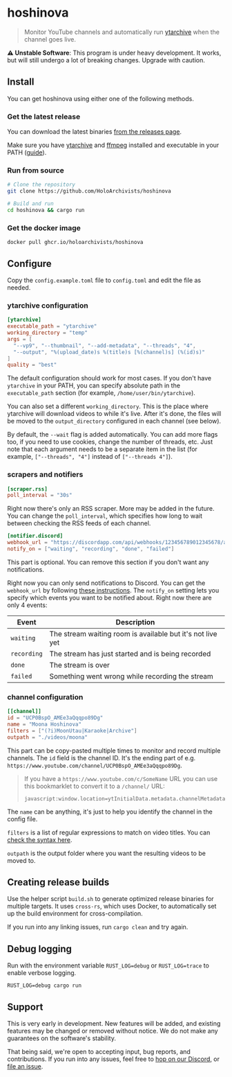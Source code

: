 # hoshinova

> Monitor YouTube channels and automatically run
> [ytarchive](https://github.com/Kethsar/ytarchive) when the channel goes live.

**⚠️ Unstable Software**: This program is under heavy development. It works, but
will still undergo a lot of breaking changes. Upgrade with caution.

## Install

You can get hoshinova using either one of the following methods.

### Get the latest release

You can download the latest binaries
[from the releases page](https://github.com/HoloArchivists/hoshinova/releases).

Make sure you have [ytarchive](https://github.com/Kethsar/ytarchive) and
[ffmpeg](https://ffmpeg.org/) installed and executable in your PATH
([guide](https://github.com/HoloArchivists/hollow_memories)).

### Run from source

```bash
# Clone the repository
git clone https://github.com/HoloArchivists/hoshinova

# Build and run
cd hoshinova && cargo run
```

### Get the docker image

```
docker pull ghcr.io/holoarchivists/hoshinova
```

## Configure

Copy the `config.example.toml` file to `config.toml` and edit the file as
needed.

### ytarchive configuration

```toml
[ytarchive]
executable_path = "ytarchive"
working_directory = "temp"
args = [
  "--vp9", "--thumbnail", "--add-metadata", "--threads", "4",
  "--output", "%(upload_date)s %(title)s [%(channel)s] (%(id)s)"
]
quality = "best"
```

The default configuration should work for most cases. If you don't have
`ytarchive` in your PATH, you can specify absolute path in the `executable_path`
section (for example, `/home/user/bin/ytarchive`).

You can also set a different `working_directory`. This is the place where
ytarchive will download videos to while it's live. After it's done, the files
will be moved to the `output_directory` configured in each channel (see below).

By default, the `--wait` flag is added automatically. You can add more flags
too, if you need to use cookies, change the number of threads, etc. Just note
that each argument needs to be a separate item in the list (for example,
`["--threads", "4"]` instead of `["--threads 4"]`).

### scrapers and notifiers

```toml
[scraper.rss]
poll_interval = "30s"
```

Right now there's only an RSS scraper. More may be added in the future. You can
change the `poll_interval`, which specifies how long to wait between checking
the RSS feeds of each channel.

```toml
[notifier.discord]
webhook_url = "https://discordapp.com/api/webhooks/123456789012345678/abcdefghijklmnopqrstuvwxyz"
notify_on = ["waiting", "recording", "done", "failed"]
```

This part is optional. You can remove this section if you don't want any
notifications.

Right now you can only send notifications to Discord. You can get the
`webhook_url` by following
[these instructions](https://support.discord.com/hc/en-us/articles/228383668-Intro-to-Webhooks).
The `notify_on` setting lets you specify which events you want to be notified
about. Right now there are only 4 events:

| Event       | Description                                                |
| ----------- | ---------------------------------------------------------- |
| `waiting`   | The stream waiting room is available but it's not live yet |
| `recording` | The stream has just started and is being recorded          |
| `done`      | The stream is over                                         |
| `failed`    | Something went wrong while recording the stream            |

### channel configuration

```toml
[[channel]]
id = "UCP0BspO_AMEe3aQqqpo89Dg"
name = "Moona Hoshinova"
filters = ["(?i)MoonUtau|Karaoke|Archive"]
outpath = "./videos/moona"
```

This part can be copy-pasted multiple times to monitor and record multiple
channels. The `id` field is the channel ID. It's the ending part of e.g.
`https://www.youtube.com/channel/UCP0BspO_AMEe3aQqqpo89Dg`.

> If you have a `https://www.youtube.com/c/SomeName` URL you can use this
> bookmarklet to convert it to a `/channel/` URL:
>
> ```
> javascript:window.location=ytInitialData.metadata.channelMetadataRenderer.channelUrl
> ```

The `name` can be anything, it's just to help you identify the channel in the
config file.

`filters` is a list of regular expressions to match on video titles. You can
[check the syntax here](https://docs.rs/regex/latest/regex/#syntax).

`outpath` is the output folder where you want the resulting videos to be moved
to.

## Creating release builds

Use the helper script `build.sh` to generate optimized release binaries for
multiple targets. It uses `cross-rs`, which uses Docker, to automatically set up
the build environment for cross-compilation.

If you run into any linking issues, run `cargo clean` and try again.

## Debug logging

Run with the environment variable `RUST_LOG=debug` or `RUST_LOG=trace` to enable
verbose logging.

```
RUST_LOG=debug cargo run
```

## Support

This is very early in development. New features will be added, and existing
features may be changed or removed without notice. We do not make any guarantees
on the software's stability.

That being said, we're open to accepting input, bug reports, and contributions.
If you run into any issues, feel free to
[hop on our Discord](https://discord.gg/y53h4pHB3n), or
[file an issue](https://github.com/HoloArchivists/hoshinova/issues/new/choose).
